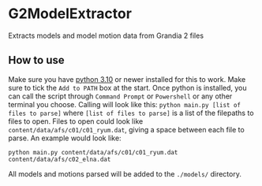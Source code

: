 # G2ModelExtractor
Extracts models and model motion data from Grandia 2 files

## How to use
Make sure you have [python 3.10](https://www.python.org/downloads/release/python-3100/) or newer installed for this to work. Make sure to tick the `Add to PATH` box at the start.
Once python is installed, you can call the script through `Command Prompt` or `Powershell` or any other terminal you choose.
Calling will look like this: `python main.py [list of files to parse]` where `[list of files to parse]` is a list of the filepaths to files to open. Files to open could look like `content/data/afs/c01/c01_ryum.dat`, giving a space between each file to parse. An example would look like:
```
python main.py content/data/afs/c01/c01_ryum.dat content/data/afs/c02_elna.dat
```

All models and motions parsed will be added to the `./models/` directory.